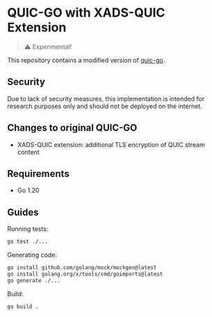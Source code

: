 # QUIC-GO with XADS-QUIC Extension

> :warning: Experimental!

This repository contains a modified version of [quic-go](https://github.com/quic-go/quic-go).

## Security
Due to lack of security measures, this implementation is intended for research purposes only and should not be deployed on the internet.

## Changes to original QUIC-GO
- XADS-QUIC extension: additional TLS encryption of QUIC stream content

## Requirements
- Go 1.20

## Guides

Running tests:
```bash
go test ./...
```

Generating code:
```bash
go install github.com/golang/mock/mockgen@latest
go install golang.org/x/tools/cmd/goimports@latest
go generate ./...
```

Build:
```bash
go build .
```